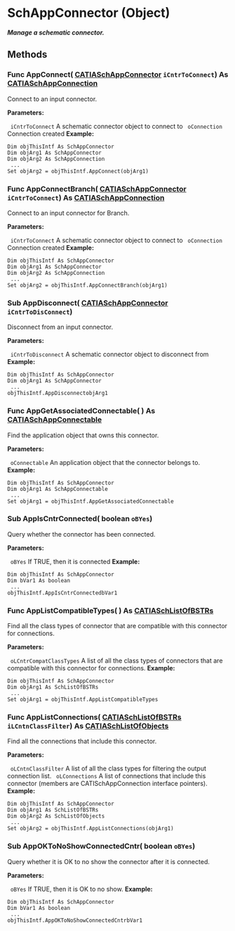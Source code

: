 # SchAppConnector (Object)

**_Manage a schematic connector._**

## Methods

### Func **AppConnect**( [CATIASchAppConnector](../CATSchPlatformInterfaces/interface_SchAppConnector_47916.md)  `iCntrToConnect`) As [CATIASchAppConnection](../CATSchPlatformInterfaces/interface_SchAppConnection_54308.md)

Connect to an input connector.

**Parameters:**

` iCntrToConnect`      A schematic connector object to connect to
` oConnection`      Connection created
**Example:**

```VBScript
Dim objThisIntf As SchAppConnector
Dim objArg1 As SchAppConnector
Dim objArg2 As SchAppConnection
 ...
Set objArg2 = objThisIntf.AppConnect(objArg1)

```

### Func **AppConnectBranch**( [CATIASchAppConnector](../CATSchPlatformInterfaces/interface_SchAppConnector_47916.md)  `iCntrToConnect`) As [CATIASchAppConnection](../CATSchPlatformInterfaces/interface_SchAppConnection_54308.md)

Connect to an input connector for Branch.

**Parameters:**

` iCntrToConnect`      A schematic connector object to connect to
` oConnection`      Connection created
**Example:**

```VBScript
Dim objThisIntf As SchAppConnector
Dim objArg1 As SchAppConnector
Dim objArg2 As SchAppConnection
 ...
Set objArg2 = objThisIntf.AppConnectBranch(objArg1)

```

### Sub **AppDisconnect**( [CATIASchAppConnector](../CATSchPlatformInterfaces/interface_SchAppConnector_47916.md)  `iCntrToDisConnect`)

Disconnect from an input connector.

**Parameters:**

` iCntrToDisconnect`      A schematic connector object to disconnect from
**Example:**

```VBScript
Dim objThisIntf As SchAppConnector
Dim objArg1 As SchAppConnector
 ...
objThisIntf.AppDisconnectobjArg1

```

### Func **AppGetAssociatedConnectable**( ) As [CATIASchAppConnectable](../CATSchPlatformInterfaces/interface_SchAppConnectable_60005.md)

Find the application object that owns this connector.

**Parameters:**

` oConnectable`      An application object that the connector belongs to.
**Example:**

```VBScript
Dim objThisIntf As SchAppConnector
Dim objArg1 As SchAppConnectable
 ...
Set objArg1 = objThisIntf.AppGetAssociatedConnectable

```

### Sub **AppIsCntrConnected**( boolean  `oBYes`)

Query whether the connector has been connected.

**Parameters:**

` oBYes`      If TRUE, then it is connected
**Example:**

```VBScript
Dim objThisIntf As SchAppConnector
Dim bVar1 As boolean
 ...
objThisIntf.AppIsCntrConnectedbVar1

```

### Func **AppListCompatibleTypes**( ) As [CATIASchListOfBSTRs](../CATSchPlatformInterfaces/interface_SchListOfBSTRs_37788.md)

Find all the class types of connector that are compatible with this connector for connections.

**Parameters:**

` oLCntrCompatClassTypes`      A list of all the class types of connectors that are compatible with this connector for connections.
**Example:**

```VBScript
Dim objThisIntf As SchAppConnector
Dim objArg1 As SchListOfBSTRs
 ...
Set objArg1 = objThisIntf.AppListCompatibleTypes

```

### Func **AppListConnections**( [CATIASchListOfBSTRs](../CATSchPlatformInterfaces/interface_SchListOfBSTRs_37788.md)  `iLCntnClassFilter`) As [CATIASchListOfObjects](../CATSchPlatformInterfaces/interface_SchListOfObjects_53274.md)

Find all the connections that include this connector.

**Parameters:**

` oLCntnClassFilter`      A list of all the class types for filtering the output connection list.
` oLConnections`      A list of connections that include this connector (members are CATISchAppConnection interface pointers).
**Example:**

```VBScript
Dim objThisIntf As SchAppConnector
Dim objArg1 As SchListOfBSTRs
Dim objArg2 As SchListOfObjects
 ...
Set objArg2 = objThisIntf.AppListConnections(objArg1)

```

### Sub **AppOKToNoShowConnectedCntr**( boolean  `oBYes`)

Query whether it is OK to no show the connector after it is connected.

**Parameters:**

` oBYes`      If TRUE, then it is OK to no show.
**Example:**

```VBScript
Dim objThisIntf As SchAppConnector
Dim bVar1 As boolean
 ...
objThisIntf.AppOKToNoShowConnectedCntrbVar1

```